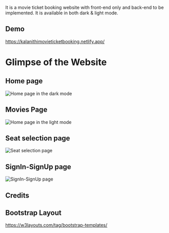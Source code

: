 It is a movie ticket booking website with front-end only and back-end to be implemented.
It is available in both dark & light mode.

## Demo
https://kalanithimovieticketbooking.netlify.app/

# Glimpse of the Website
## Home page
![Home page in the dark mode](https://github.com/KALANITHII/MovieTicketBooking/assets/94750661/7d298024-dfd7-4a0f-bc0d-6cfa7ae9dc06)




## Movies Page
![Home page in the light mode](https://github.com/KALANITHII/MovieTicketBooking/assets/94750661/1a2a465c-cc93-4f33-ae47-087ba2b13be6)




## Seat selection page 
![Seat selection page ](https://github.com/KALANITHII/MovieTicketBooking/assets/94750661/c11676b8-740c-4fbb-92e1-44186b8f0663)



## SignIn-SignUp page 
![SignIn-SignUp page](https://github.com/KALANITHII/MovieTicketBooking/assets/94750661/72430cdb-b29b-4f24-96cf-ccbe45f614cb)


## Credits

## Bootstrap Layout 
https://w3layouts.com/tag/bootstrap-templates/
